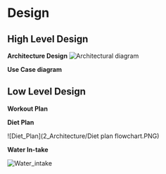 # Design

## High Level Design 
**Architecture Design**
![Architectural diagram](https://user-images.githubusercontent.com/57947483/130231221-582b513c-f0a9-404a-9865-d7efce31a989.png)

**Use Case diagram**

## Low Level Design 

**Workout Plan**



**Diet Plan**

![Diet_Plan](2_Architecture/Diet plan flowchart.PNG)

**Water In-take**

![Water_intake](https://user-images.githubusercontent.com/57947483/130231390-1b5649ee-712a-4b0d-903e-11164bcafb09.jpeg)
